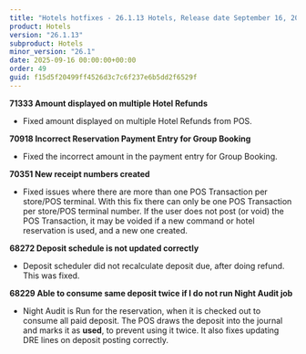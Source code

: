 ```yaml
---
title: "Hotels hotfixes - 26.1.13 Hotels, Release date September 16, 2025 - Hotfixes"
product: Hotels
version: "26.1.13"
subproduct: Hotels
minor_version: "26.1"
date: 2025-09-16 00:00:00+00:00
order: 49
guid: f15d5f20499ff4526d3c7c6f237e6b5dd2f6529f
---
```


<strong>71333 Amount displayed on multiple Hotel Refunds</strong>
<ul><li>Fixed amount displayed on multiple Hotel Refunds from POS.</li></ul>
<strong>70918 Incorrect Reservation Payment Entry for Group Booking</strong>
<ul><li>Fixed the incorrect amount in the payment entry for Group Booking.</li></ul>
<strong>70351 New receipt numbers created</strong>
<ul><li>Fixed issues where there are more than one POS Transaction per store/POS terminal. With this fix there can only be one POS Transaction per store/POS terminal number.  If the user does not post (or void) the POS Transaction, it may be voided if a new command or hotel reservation is used, and a new one created.</li></ul>
<strong>68272 Deposit schedule is not updated correctly</strong>
<ul><li>Deposit scheduler did not recalculate deposit due, after doing refund. This was fixed.</li></ul>
<strong>68229 Able to consume same deposit twice if I do not run Night Audit job</strong>
<ul><li>Night Audit is Run for the reservation, when it is checked out to consume all paid deposit.  The POS draws the deposit into the journal and marks it as <b>used</b>, to prevent using it twice. It also fixes updating DRE lines on deposit posting correctly.</li></ul>
